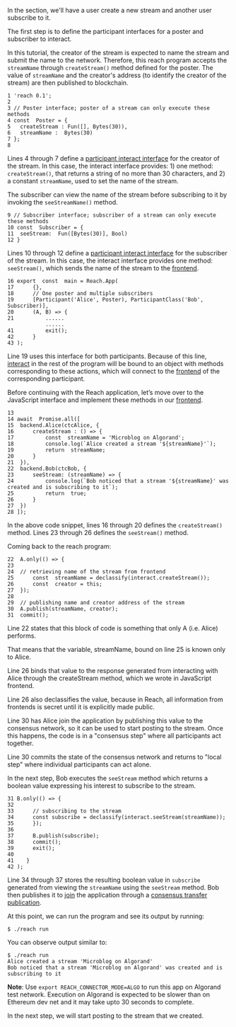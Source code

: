 In the section, we'll have a user create a new stream and another user subscribe to it. 

The first step is to define the participant interfaces for a poster and subscriber to interact. 

In this tutorial, the creator of the stream is expected to name the stream and submit the name to the network. Therefore, this reach program accepts the `streamName` through `createStream()` method defined for the poster. The value of `streamName` and the creator's address (to identify the creator of the stream) are then published to blockchain.

```
1 'reach 0.1';
2
3 // Poster interface; poster of a stream can only execute these methods
4 const  Poster = {
5	createStream : Fun([], Bytes(30)),
6	streamName :  Bytes(30)
7 };
8
```
Lines 4 through 7 define a  [participant interact interface](https://docs.reach.sh/ref-programs-appinit.html#%28tech._participant._interact._interface%29)  for the creator of the stream. In this case, the interact interface provides: 1) one method: `createStream()`, that returns a string of no more than 30 characters, and 2) a constant `streamName`, used to set the name of the stream.

The subscriber can view the name of the stream before subscribing to it by invoking the `seeStreamName()` method.

```
9 // Subscriber interface; subscriber of a stream can only execute these methods
10 const  Subscriber = {
11	seeStream:  Fun([Bytes(30)], Bool)
12 }
```

Lines 10 through 12 define a  [participant interact interface](https://docs.reach.sh/ref-programs-appinit.html#%28tech._participant._interact._interface%29)  for the subscriber of the stream. In this case, the interact interface provides one method:  `seeStream()`, which sends the name of the stream to the [frontend](https://docs.reach.sh/ref-model.html#%28tech._frontend%29).

```
16 export  const  main = Reach.App(
17		{},
18		// One poster and multiple subscribers
19		[Participant('Alice', Poster), ParticipantClass('Bob', Subscriber)],
20		(A, B) => {
21			......
			......
41			exit();
42		}
43 );
```
[//]: <> (This below line doesn't make sense )

Line 19 uses this interface for both participants. Because of this line, [interact](https://docs.reach.sh/ref-programs-local.html#%28reach._%28%28interact%29%29%29) in the rest of the program will be bound to an object with methods corresponding to these actions, which will connect to the  [frontend](https://docs.reach.sh/ref-model.html#%28tech._frontend%29)  of the corresponding participant.

Before continuing with the Reach application, let’s move over to the JavaScript interface and implement these methods in our [frontend](https://docs.reach.sh/ref-model.html#%28tech._frontend%29).

```
13
14 await  Promise.all([
15	backend.Alice(ctcAlice, {
16		createStream : () => {
17			const  streamName = 'Microblog on Algorand';
18			console.log(`Alice created a stream '${streamName}'`);
19			return  streamName;
20		}
21	}),
22	backend.Bob(ctcBob, {
23		seeStream: (streamName) => {
24			console.log(`Bob noticed that a stream '${streamName}' was created and is subscribing to it`);
25			return  true;
26		}
27	})
28 ]);
```
In the above code snippet, lines 16 through 20 defines the `createStream()` method.
Lines 23 through 26 defines the `seeStream()` method.

Coming back to the reach program: 

```
22	A.only(() => {
23
24	// retrieving name of the stream from frontend
25	    const  streamName = declassify(interact.createStream());
26	    const  creator = this;
27	});
28
29	// publishing name and creator address of the stream
30	A.publish(streamName, creator);
31	commit();
```

Line 22 states that this block of code is something that only A (i.e. Alice) performs.

That means that the variable, streamName, bound on line 25 is known only to Alice.

Line 26 binds that value to the response generated from interacting with Alice through the createStream method, which we wrote in JavaScript frontend.

Line 26 also declassifies the value, because in Reach, all information from frontends is secret until it is explicitly made public.

Line 30 has Alice join the application by publishing this value to the consensus network, so it can be used to start posting to the stream. Once this happens, the code is in a "consensus step" where all participants act together.

Line 30 commits the state of the consensus network and returns to "local step" where individual participants can act alone.

In the next step, Bob executes the `seeStream` method which returns a boolean value expressing his interest to subscribe to the stream.

```
31 B.only(() => {
32
33      // subscribing to the stream
34      const subscribe = declassify(interact.seeStream(streamName)); 
35      });
36
37      B.publish(subscribe);
38      commit();
39      exit(); 
40    
41    }
42 );
```

Line 34 through 37 stores the resulting boolean value in `subscribe` generated from viewing the `streamName` using the `seeStream` method. Bob then publishes it to [join](https://docs.reach.sh/ref-model.html#%28tech._join%29) the application through a [consensus transfer publication](https://docs.reach.sh/ref-model.html#%28tech._consensus._transfer%29).

At this point, we can run the program and see its output by running:

```
$ ./reach run
```

You can observe output similar to: 

```
$ ./reach run
Alice created a stream 'Microblog on Algorand'
Bob noticed that a stream 'Microblog on Algorand' was created and is subscribing to it
```
__Note__: Use `export REACH_CONNECTOR_MODE=ALGO` to run this app on Algorand test network. Execution on Algorand is expected to be slower than on Ethereum dev net and it may take upto 30 seconds to complete.

In the next step, we will start posting to the stream that we created.